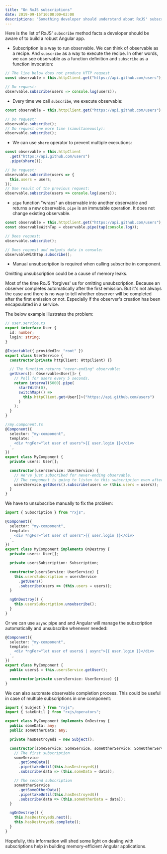 ```yaml
---
title: "On RxJS subscriptions"
date: 2019-09-15T10:00:00+02:00
descriptions: "Something developer should understand about RxJS' subscriptions before building the first Angular app."
---
```


Here is the list of RxJS' `subscribe` method facts a developer should be aware
of to build a robust Angular app.

- Subscription is a way to run observable. We can think of observable as a
  recipe. And `subscribe` as a way to execute the recipe. In other words, we can
  see observable as a function definition and `subscribe` as a function
  invocation:

```js
// The line below does not produce HTTP request
const observable = this.httpClient.get("https://api.github.com/users");

// Do request:
observable.subscribe(users => console.log(users));
```

- Every time we call `subscribe`, we execute observable:

```js
const observable = this.httpClient.get("https://api.github.com/users");

// Do request:
observable.subscribe();
// Do request one more time (simultaneously):
observable.subscribe();
```

- We can use `share` operator to prevent multiple executions:

```js
const observable = this.httpClient
  .get("https://api.github.com/users")
  .pipe(share());

// Do request:
observable.subscribe(users => {
  this.users = users;
});
// Use result of the previous request:
observable.subscribe(users => console.log(users));
```

- `pipe` function "wraps" an observable into another observable and returns a
  new observable. `pipe` is an immutable operation. It does not change existing
  observable.

```js
const observable = this.httpClient.get("https://api.github.com/users");
const observableWithTap = observable.pipe(tap(console.log));

// Does request:
observable.subscribe();

// Does request and outputs data in console:
observableWithTap.subscribe();
```

- Manual unsubscription is required when calling subscribe in component.

Omitting unsubscription could be a cause of memory leaks.

Most of the time RxJS 'forgives' us for omitting unsubscription. Because an
observer completes automatically after the first emission. But it's not always
the case and there is no way to tell whether observer will be completed after
the first emission or not. Especially if the observer's creation has been
encapsulated in a service.

The below example illustrates the problem:

```typescript
// user.service.ts
export interface User {
  id: number;
  login: string;
}

@Injectable({ providedIn: "root" })
export class UserService {
  constructor(private httpClient: HttpClient) {}

  // The function returns "never-ending" observable:
  getUsers(): Observable<User[]> {
    // Poll for users every 5 seconds.
    return interval(5000).pipe(
      startWith(0),
      switchMap(() =>
        this.httpClient.get<User[]>("https://api.github.com/users")
      )
    );
  }
}

//my.component.ts
@Component({
  selector: "my-component",
  template: `
    <div *ngFor="let user of users">{{ user.login }}</div>
  `,
})
export class MyComponent {
  private users: User[];

  constructor(usersService: UserService) {
    // We've just subscribed for never-ending observable.
    // The component is going to listen to this subscription even after destroy.
    usersService.getUsers().subscribe(users => (this.users = users));
  }
}
```

We have to unsubscribe manually to fix the problem:

```typescript
import { Subscription } from "rxjs";

@Component({
  selector: "my-component",
  template: `
    <div *ngFor="let user of users">{{ user.login }}</div>
  `,
})
export class MyComponent implements OnDestroy {
  private users: User[];

  private usersSubscription: Subscription;

  constructor(usersService: UserService) {
    this.usersSubscription = usersService
      .getUsers()
      .subscribe(users => (this.users = users));
  }

  ngOnDestroy() {
    this.usersSubscription.unsubscribe();
  }
}
```

Or we can use `async` pipe and and Angular will manage the subscription
automatically and unsubscribe whenever needed:

```typescript
@Component({
  selector: "my-component",
  template: `
    <div *ngFor="let user of users$ | async">{{ user.login }}</div>
  `,
})
export class MyComponent {
  public users$ = this.usersService.getUser();

  constructor(private usersService: UserService) {}
}
```

We can also automate observable completion process. This could be useful in case
of multiple subscriptions in one component:

```typescript
import { Subject } from "rxjs";
import { takeUntil } from "rxjs/operators";

export class MyComponent implements OnDestroy {
  public someData: any;
  public someOtherData: any;

  private hasDestroyed$ = new Subject();

  constructor(someService: SomeService, someOtherService: SomeOtherService) {
    // The first subscription
    someService
      .getSomeData()
      .pipe(takeUntil(this.hasDestroyed$))
      .subscribe(data => (this.someData = data));

    // The second subscription
    someOtherService
      .getSomeOtherData()
      .pipe(takeUntil(this.hasDestroyed$))
      .subscribe(data => (this.someOtherData = data));
  }

  ngOnDestroy() {
    this.hasDestroyed$.next();
    this.hasDestroyed$.complete();
  }
}
```

Hopefully, this information will shed some light on dealing with subscriptions
help in building memory-efficient Angular applications.

